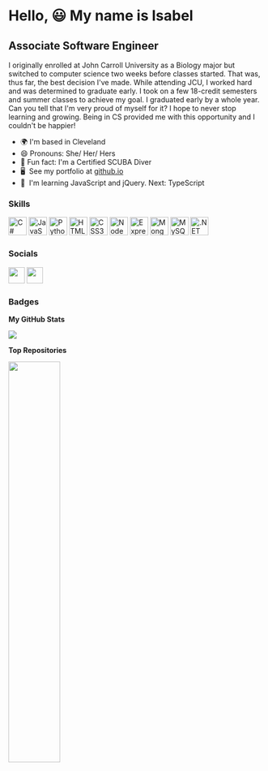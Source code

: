 Hello, 😃 My name is Isabel
=======================

Associate Software Engineer
---------------------------

I originally enrolled at John Carroll University as a Biology major but switched to computer science two weeks before classes started. That was, thus far, the best decision I've made. While attending JCU, I worked hard and was determined to graduate early. I took on a few 18-credit semesters and summer classes to achieve my goal. I graduated early by a whole year. Can you tell that I'm very proud of myself for it? I hope to never stop learning and growing. Being in CS provided me with this opportunity and I couldn't be happier!

*   🌍 I'm based in Cleveland
*   😄 Pronouns: She/ Her/ Hers
*   🌊 Fun fact: I'm a Certified SCUBA Diver
*   🖥️  See my portfolio at [github.io](http://isabel-gnagy.github.io/)
*   🧠  I'm learning JavaScript and jQuery. Next: TypeScript

### Skills
<p align="left">
                                <a href="https://docs.microsoft.com/en-us/dotnet/csharp/" target="_blank" rel="noreferrer"><img src="https://raw.githubusercontent.com/danielcranney/readme-generator/main/public/icons/skills/csharp-colored.svg" width="36" height="36" alt="C#" /></a>
                                <a href="https://developer.mozilla.org/en-US/docs/Web/JavaScript" target="_blank" rel="noreferrer"><img src="https://raw.githubusercontent.com/danielcranney/readme-generator/main/public/icons/skills/javascript-colored.svg" width="36" height="36" alt="JavaScript" /></a>
                                <a href="https://www.python.org/" target="_blank" rel="noreferrer"><img src="https://raw.githubusercontent.com/danielcranney/readme-generator/main/public/icons/skills/python-colored.svg" width="36" height="36" alt="Python" /></a>
                                <a href="https://developer.mozilla.org/en-US/docs/Glossary/HTML5" target="_blank" rel="noreferrer"><img src="https://raw.githubusercontent.com/danielcranney/readme-generator/main/public/icons/skills/html5-colored.svg" width="36" height="36" alt="HTML5" /></a>
                                <a href="https://www.w3.org/TR/CSS/#css" target="_blank" rel="noreferrer"><img src="https://raw.githubusercontent.com/danielcranney/readme-generator/main/public/icons/skills/css3-colored.svg" width="36" height="36" alt="CSS3" /></a>
                                <a href="https://nodejs.org/en/" target="_blank" rel="noreferrer"><img src="https://raw.githubusercontent.com/danielcranney/readme-generator/main/public/icons/skills/nodejs-colored.svg" width="36" height="36" alt="NodeJS" /></a>
                                <a href="https://expressjs.com/" target="_blank" rel="noreferrer"><img src="https://raw.githubusercontent.com/danielcranney/readme-generator/main/public/icons/skills/express-colored.svg" width="36" height="36" alt="Express" /></a>
                                <a href="https://www.mongodb.com/" target="_blank" rel="noreferrer"><img src="https://raw.githubusercontent.com/danielcranney/readme-generator/main/public/icons/skills/mongodb-colored.svg" width="36" height="36" alt="MongoDB" /></a>
                                <a href="https://www.mysql.com/" target="_blank" rel="noreferrer"><img src="https://raw.githubusercontent.com/danielcranney/readme-generator/main/public/icons/skills/mysql-colored.svg" width="36" height="36" alt="MySQL" /></a>
                                <a href="https://dotnet.microsoft.com/en-us/" target="_blank" rel="noreferrer"><img src="https://raw.githubusercontent.com/danielcranney/readme-generator/main/public/icons/skills/dot-net-colored.svg" width="36" height="36" alt=".NET" /></a>
</p>
                    
### Socials

<p align="left"> <a href="https://www.github.com/isabel-gnagy" target="_blank" rel="noreferrer"><img src="https://raw.githubusercontent.com/danielcranney/readme-generator/main/public/icons/socials/github.svg" width="32" height="32" /></a> <a href="https://www.linkedin.com/in/isabel-gnagy-2022" target="_blank" rel="noreferrer"><img src="https://raw.githubusercontent.com/danielcranney/readme-generator/main/public/icons/socials/linkedin.svg" width="32" height="32" /></a>
</p>

### Badges

<b>My GitHub Stats</b>

<a href="http://www.github.com/isabel-gnagy"><img src="https://github-readme-streak-stats.herokuapp.com/?user=isabel-gnagy&stroke=14b8a6&background=22272e&ring=ffffff&fire=ffffff&currStreakNum=14b8a6&currStreakLabel=ffffff&sideNums=14b8a6&sideLabels=14b8a6&dates=14b8a6&hide_border=true" /></a>

<b>Top Repositories</b>

<div width="100%" align="center"><a href="https://github.com/isabel-gnagy/isabel-gnagy.github.io" align="left"><img align="left" width="45%" src="https://github-readme-stats.vercel.app/api/pin/?username=isabel-gnagy&repo=isabel-gnagy.github.io&title_color=ffffff&text_color=14b8a6&icon_color=ffffff&bg_color=22272e&hide_border=true&locale=en" /></a>
</div>
